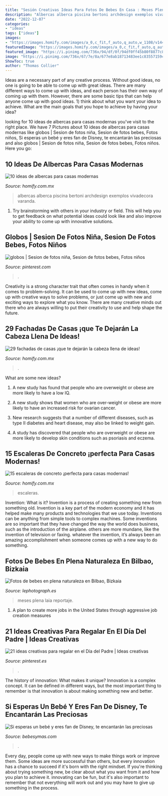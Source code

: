 ```yaml
---
title: "Sesión Creativas Ideas Para Fotos De Bebes En Casa : Meses Plena Laia Reportaje"
description: "Albercas alberca piscina bertoni archdesign exemplos vivadecora varanda"
date: "2022-12-07"
categories:
- "ideas"
tags: ["ideas"]
images:
- "https://images.homify.com/images/a_0,c_fit,f_auto,q_auto,w_1108/v1441106721/p/photo/image/711155/Farnham-4479/fotos-de-de-estilo-de.jpg"
featuredImage: "https://images.homify.com/images/a_0,c_fit,f_auto,q_auto,w_1108/v1444829540/p/photo/image/1003788/130619_Renata_Bertoni_409/fotos-de-de-estilo-de.jpg"
featured_image: "https://i.pinimg.com/736x/94/df/0f/94df0ff45b80f8877c807eb60b63cf93.jpg"
image: "https://i.pinimg.com/736x/67/7e/8a/677e8ab18713483ee1c83557159c3690--smash-cake--year.jpg"
ShowToc: true
author: "Thomas Collier"
---
```



Ideas are a necessary part of any creative process. Without good ideas, no one is going to be able to come up with great ideas. There are many different ways to come up with ideas, and each person has their own way of coming up with them. However, there are some basic tips that can help anyone come up with good ideas. 1) think about what you want your idea to achieve. What are the main goals that you hope to achieve by having your idea?

	

		
looking for 10 ideas de albercas para casas modernas you've visit to the right place. We have 7 Pictures about 10 ideas de albercas para casas modernas like globos | Sesion de fotos niña, Sesion de fotos bebes, Fotos niños, Si esperas un bebé y eres fan de Disney, te encantarán las preciosas and also globos | Sesion de fotos niña, Sesion de fotos bebes, Fotos niños. Here you go:
		
    
## 10 Ideas De Albercas Para Casas Modernas

<img loading=lazy src="https://images.homify.com/images/a_0,c_fit,f_auto,q_auto,w_1108/v1444829540/p/photo/image/1003788/130619_Renata_Bertoni_409/fotos-de-de-estilo-de.jpg" onerror="this.onerror=null;this.src='https://tse4.mm.bing.net/th?id=OIP.m2wp35R210-l98MPAYU0sQHaE8&amp;pid=15.1';" alt="10 ideas de albercas para casas modernas">

_Source: homify.com.mx_

>albercas alberca piscina bertoni archdesign exemplos vivadecora varanda. 

	

1. Try brainstorming with others in your industry or field. This will help you to get feedback on what potential ideas could look like and also improve your ability to come up with innovative solutions.

    
## Globos | Sesion De Fotos Niña, Sesion De Fotos Bebes, Fotos Niños

<img loading=lazy src="https://i.pinimg.com/736x/67/7e/8a/677e8ab18713483ee1c83557159c3690--smash-cake--year.jpg" onerror="this.onerror=null;this.src='https://tse1.mm.bing.net/th?id=OIP.DhGaVMsJiWIHFqPIcUC3rQHaLF&amp;pid=15.1';" alt="globos | Sesion de fotos niña, Sesion de fotos bebes, Fotos niños">

_Source: pinterest.com_

>. 

	

Creativity is a strong character trait that often comes in handy when it comes to problem-solving. It can be used to come up with new ideas, come up with creative ways to solve problems, or just come up with new and exciting ways to explore what you know. There are many creative minds out there who are always willing to put their creativity to use and help shape the future.

    
## 29 Fachadas De Casas ¡que Te Dejarán La Cabeza Llena De Ideas!

<img loading=lazy src="https://images.homify.com/images/a_0,c_fit,f_auto,q_auto,w_554/v1481542572/p/photo/image/1733441/AnaFernando_02/fotos-de-de-estilo-de.jpg" onerror="this.onerror=null;this.src='https://tse4.mm.bing.net/th?id=OIP.ud3LBGnN9NMSc_caVBuAQQHaEm&amp;pid=15.1';" alt="29 fachadas de casas ¡que te dejarán la cabeza llena de ideas!">

_Source: homify.com.mx_

>. 

	

What are some new ideas?
1. A new study has found that people who are overweight or obese are more likely to have a low IQ.
2. A new study shows that women who are over-weight or obese are more likely to have an increased risk for ovarian cancer.

3. New research suggests that a number of different diseases, such as type II diabetes and heart disease, may also be linked to weight gain.

4. A study has discovered that people who are overweight or obese are more likely to develop skin conditions such as psoriasis and eczema.

    
## 15 Escaleras De Concreto ¡perfecta Para Casas Modernas!

<img loading=lazy src="https://images.homify.com/images/a_0,c_fit,f_auto,q_auto,w_1108/v1441106721/p/photo/image/711155/Farnham-4479/fotos-de-de-estilo-de.jpg" onerror="this.onerror=null;this.src='https://tse2.mm.bing.net/th?id=OIP.Ie2PUrDodDmgI3tG79-Q9QHaE8&amp;pid=15.1';" alt="15 escaleras de concreto ¡perfecta para casas modernas!">

_Source: homify.com.mx_

>escaleras. 

	

Invention: What is it?
Invention is a process of creating something new from something old. Invention is a key part of the modern economy and it has helped make many products and technologies that we use today. Inventions can be anything from simple tools to complex machines. Some inventions are so important that they have changed the way the world does business, such as the introduction of the airplane. others are more mundane, like the invention of television or faxing. whatever the invention, it’s always been an amazing accomplishment when someone comes up with a new way to do something.

    
## Fotos De Bebes En Plena Naturaleza En Bilbao, Bizkaia

<img loading=lazy src="https://lephotograph.es/wp-content/uploads/2015/05/reportaje-de-bebes-niños-exterior-bilbao.jpg" onerror="this.onerror=null;this.src='https://tse2.mm.bing.net/th?id=OIP.3mv4mRqgGz2tCvRx8M7cYQHaFN&amp;pid=15.1';" alt="Fotos de bebes en plena naturaleza en Bilbao, Bizkaia">

_Source: lephotograph.es_

>meses plena laia reportaje. 

	

1. A plan to create more jobs in the United States through aggressive job creation measures 

    
## 21 Ideas Creativas Para Regalar En El Día Del Padre | Ideas Creativas

<img loading=lazy src="https://i.pinimg.com/736x/94/df/0f/94df0ff45b80f8877c807eb60b63cf93.jpg" onerror="this.onerror=null;this.src='https://tse3.mm.bing.net/th?id=OIP.dEswl1jqMkGJT7GS7OcBfwHaLG&amp;pid=15.1';" alt="21 ideas creativas para regalar en el Día del Padre | Ideas creativas">

_Source: pinterest.es_

>. 

	

The history of innovation: What makes it unique?
Innovation is a complex concept. It can be defined in different ways, but the most important thing to remember is that innovation is about making something new and better.

    
## Si Esperas Un Bebé Y Eres Fan De Disney, Te Encantarán Las Preciosas

<img loading=lazy src="https://i.blogs.es/6d9b95/_26a2763-editar-editar/450_1000.jpg" onerror="this.onerror=null;this.src='https://tse3.mm.bing.net/th?id=OIP.9oQO1kuwo9a8aE2do-mxtAAAAA&amp;pid=15.1';" alt="Si esperas un bebé y eres fan de Disney, te encantarán las preciosas">

_Source: bebesymas.com_

>. 

	

Every day, people come up with new ways to make things work or improve them. Some ideas are more successful than others, but every innovation has a chance to succeed if it's born with the right mindset. If you're thinking about trying something new, be clear about what you want from it and how you plan to achieve it. innovating can be fun, but it's also important to remember that not everything will work out and you may have to give up something in the process.

